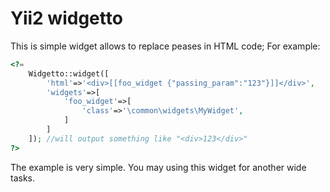 Yii2 widgetto
================
This is simple widget allows to replace peases in HTML code;
For example:
```php
<?=
	Widgetto::widget([
		'html'=>'<div>[[foo_widget {"passing_param":"123"}]]</div>',
		'widgets'=>[
			'foo_widget'=>[
				'class'=>'\common\widgets\MyWidget',
			]
		]
	]); //will output something like "<div>123</div>"
?>

```
The example is very simple. You may using this widget for another wide tasks.
